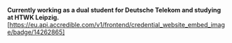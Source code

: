 **Currently working as a dual student for Deutsche Telekom and studying at HTWK Leipzig.**
[https://eu.api.accredible.com/v1/frontend/credential_website_embed_image/badge/14262865]
